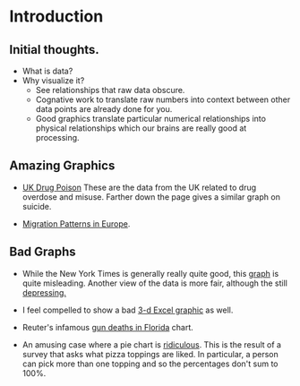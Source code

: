 # Introduction


## Initial thoughts.

* What is data?
* Why visualize it?
    * See relationships that raw data obscure.
    * Cognative work to translate raw numbers into context between other data points are already done for you.
    * Good graphics translate particular numerical relationships into physical relationships which our brains are really good at processing.
    

## Amazing Graphics

* [UK Drug Poison](https://www.ons.gov.uk/peoplepopulationandcommunity/healthandsocialcare/healthandwellbeing/articles/middleagedgenerationmostlikelytodiebysuicideanddrugpoisoning/2019-08-13) These are the data from the UK related to drug overdose and misuse. Farther down the page gives a similar graph on suicide.


* [Migration Patterns in Europe](https://www.torre.nl/EUmoves/).

## Bad Graphs

* While the New York Times is generally really quite good, this [graph](https://www.nytimes.com/2016/11/29/world/americas/western-liberal-democracy.html?_r=0) is quite misleading. Another view of the data is more fair, although the still 
[depressing.](https://1.bp.blogspot.com/-RQ66mUnaw9Y/XT2gT0j8-tI/AAAAAAAAKoU/G5eOqwdoXS4aW_n0s5-OPWTwes3rdDS6ACLcBGAs/s1600/democracy2.png)

* I feel compelled to show a bad [3-d Excel graphic](https://consultantjournal.com/blog/use-3d-charts-at-your-own-risk) as well.


* Reuter's infamous [gun deaths in Florida](https://callingbullshit.org/tools/img/stand_your_ground.png) chart.

* An amusing case where a pie chart is [ridiculous](https://flowingdata.com/2017/03/09/pie-charts-are-okay/). This is the result of a survey that asks what pizza toppings are liked. In particular, a person can pick more than one topping and so the percentages don't sum to 100%.


